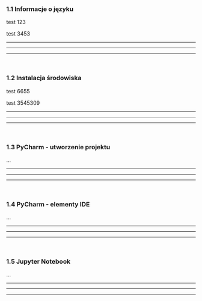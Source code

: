 ### 1.1 Informacje o języku
test 123

test 3453

---
---
---
&nbsp;
&nbsp;
### 1.2 Instalacja środowiska
test 6655

test 3545309

---
---
---
&nbsp;
&nbsp;
### 1.3 PyCharm - utworzenie projektu
...

---
---
---
&nbsp;
&nbsp;
### 1.4 PyCharm - elementy IDE
...

---
---
---
&nbsp;
&nbsp;
### 1.5 Jupyter Notebook
...

---
---
---
&nbsp;
&nbsp;
